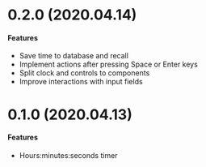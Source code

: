 # 0.2.0 (2020.04.14)

#### Features
- Save time to database and recall
- Implement actions after pressing Space or Enter keys
- Split clock and controls to components
- Improve interactions with input fields

# 0.1.0 (2020.04.13)

#### Features
- Hours:minutes:seconds timer
